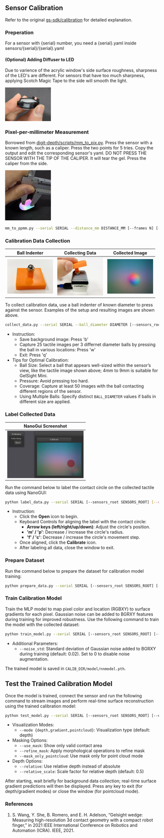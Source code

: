 ## Sensor Calibration
Refer to the original [gs-sdk/calibration](https://github.com/joehjhuang/gs_sdk/tree/master/calibration) for detailed explanation.

### Preperation
For a sensor with {serial} number, you need a {serial}.yaml inside sensors/{serial}/{serial}.yaml

#### (Optional) Adding Diffuser to LED
Due to varience of the acrylic window's side surface roughness, sharpness of the LED's are different. For sensors that have too much sharpness, applying Scotch Magic Tape to the side will smooth the light.

<img src="../assets/magic_tape.jpg" width="150"/>

### Pixel-per-millimeter Measurement
Borrowed from [digit-depth/scripts/mm_to_pix.py](https://github.com/vocdex/digit-depth/blob/main/scripts/mm_to_pix.py).
Press the sensor with a known length, such as a caliper. Press the two points for 5 tries. Copy the output and edit the corresponding sensor's yaml.
DO NOT PRESS THE SENSOR WITH THE TIP OF THE CALIPER. It will tear the gel. Press the caliper from the side.

<img src="../assets/caliper.jpg" width="150"/>

```bash
mm_to_ppmm.py --serial SERIAL --distance_mm DISTANCE_MM [--frames N] [--sensors_root SENSORS_ROOT]
```

### Calibration Data Collection
| Ball Indenter | Collecting Data | Collected Image |
|---------|---------|---------|
| <img src="../assets/ball_indenter.jpg" width="150"/>  | <img src="../assets/pressing.jpg" width="150"/>  | <img src="../assets/ball_image.png" width="150"/>  |

To collect calibration data, use a ball indenter of known diameter to press against the sensor. Examples of the setup and resulting images are shown above.
```bash
collect_data.py --serial SERIAL --ball_diameter DIAMETER [--sensors_root SENSORS_ROOT]
```
* Instruction:
  * Save background image: Press 'b'
  * Capture 25 tactile images per 3 differnet diameter balls by pressing the ball in various locations: Press 'w'
  * Exit: Press 'q'
* Tips for Optimal Calibration:
  * Ball Size: Select a ball that appears well-sized within the sensor’s view, like the tactile image shown above; 4mm to 9mm is suitable for GelSight Mini.
  * Pressure: Avoid pressing too hard.
  * Coverage: Capture at least 50 images with the ball contacting different regions of the sensor.
  * Using Multiple Balls: Specify distinct `BALL_DIAMETER` values if balls in different size are applied.

### Label Collected Data
| NanoGui Screenshot |
|---------|
| <img src="../assets/nanogui.png" width="250"/>  |

Run the command below to label the contact circle on the collected tactile data using NanoGUI:

```bash
python label_data.py --serial SERIAL [--sensors_root SENSORS_ROOT] [--display_difference] [--detect_circle]
```
* Instruction:
  * Click the **Open** icon to begin.
  * Keyboard Controls for aligning the label with the contact circle:
    * **Arrow keys (left/right/up/down)**: Adjust the circle's position.
    * **'m' / 'p'**: Decrease / increase the circle's radius.
    * **'f' / 'c'**: Decrease / increase the circle's movement step.
  * Once aligned, click the **Calibrate** icon.
  * After labeling all data, close the window to exit.

### Prepare Dataset
Run the command below to prepare the dataset for calibration model training:
```bash
python prepare_data.py --serial SERIAL [--sensors_root SENSORS_ROOT] [--radius_reduction RADIUS_REDUCTION]
```

### Train Calibration Model
Train the MLP model to map pixel color and location (RGBXY) to surface gradients for each pixel. Gaussian noise can be added to BGRXY features during training for improved robustness. Use the following command to train the model with the collected dataset:
```bash
python train_model.py --serial SERIAL [--sensors_root SENSORS_ROOT] [--n_epochs N_EPOCHS] [--lr LR] [--device {cpu, cuda}] [--noise_std NOISE_STD]
```

* Additional Parameters:
  * `--noise_std`: Standard deviation of Gaussian noise added to BGRXY during training (default: 0.02). Set to 0 to disable noise augmentation.

The trained model is saved in `CALIB_DIR/model/nnmodel.pth`.

## Test the Trained Calibration Model
Once the model is trained, connect the sensor and run the following command to stream images and perform real-time surface reconstruction using the trained calibration model:

```bash
python test_model.py --serial SERIAL [--sensors_root SENSORS_ROOT] [--device_type DEVICE_TYPE] [--mode MODE] [--use_mask] [--refine_mask] [--relative] [--relative_scale SCALE] [--mask_only_pointcloud]
```

* Visualization Modes:
  * `--mode {depth,gradient,pointcloud}`: Visualization type (default: depth)
* Masking Options:
  * `--use_mask`: Show only valid contact area
  * `--refine_mask`: Apply morphological operations to refine mask
  * `--mask_only_pointcloud`: Use mask only for point cloud mode
* Depth Options:
  * `--relative`: Use relative depth instead of absolute
  * `--relative_scale`: Scale factor for relative depth (default: 0.5)

After starting, wait briefly for background data collection; real-time surface gradient predictions will then be displayed. Press any key to exit (for depth/gradient modes) or close the window (for pointcloud mode).


### References
1. S. Wang, Y. She, B. Romero, and E. H. Adelson, “Gelsight wedge:
Measuring high-resolution 3d contact geometry with a compact robot
finger,” in 2021 IEEE International Conference on Robotics and
Automation (ICRA). IEEE, 2021.
